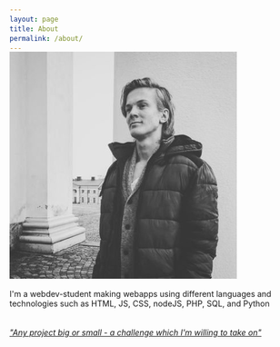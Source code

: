 ```yaml
---
layout: page
title: About
permalink: /about/
---
```

  <img class="round-img" src="/img/me.jpg" style="text-align:center; margin-bottom: 15px; margin-top: -15px;" alt="Me"><img><br>
  I'm a webdev-student making webapps using different languages and technologies such as HTML, JS, CSS, nodeJS, PHP, SQL, and Python
  <br>
  <br>  
  [*"Any project big or small - a challenge which I'm willing to take on"*](http://maxemiliang.me/contact-me)
